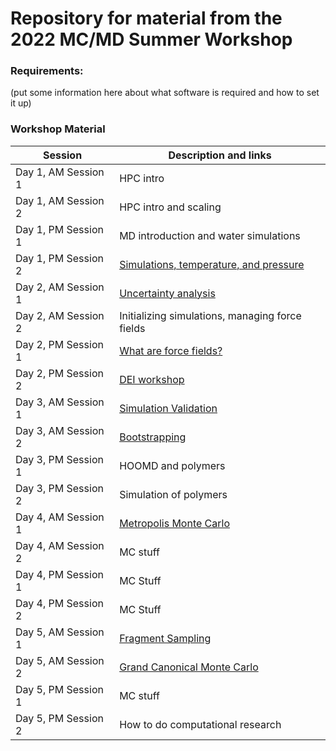 # Repository for material from the 2022 MC/MD Summer Workshop

### Requirements:
(put some information here about what software is required and how to set it up)

### Workshop Material

| Session             |   Description and links      |
|---------------------|---------------------|
| Day 1, AM Session 1 | HPC intro           |              
| Day 1, AM Session 2 | HPC intro and scaling |               
| Day 1, PM Session 1 | MD introduction and water simulations     |                
| Day 1, PM Session 2 | [Simulations, temperature, and pressure](thermostats/README.md)                    |        
| Day 2, AM Session 1 | [Uncertainty analysis](uncertainty/README.md)                |               
| Day 2, AM Session 2 | Initializing simulations, managing force fields      	      	    |           
| Day 2, PM Session 1 | [What are force fields?](force_fields/README.md)        |               
| Day 2, PM Session 2 | [DEI workshop](dei/README.md)      	      	    |            
| Day 3, AM Session 1 | [Simulation Validation](validation/README.md)     	      	    |            
| Day 3, AM Session 2 | [Bootstrapping](bootstrapping/README.md)      	      	    |               
| Day 3, PM Session 1 | HOOMD and polymers      	      	    |               
| Day 3, PM Session 2 | Simulation of polymers      	      	    |             
| Day 4, AM Session 1 | [Metropolis Monte Carlo](Monte_Carlo/Theory/Metropolis_MC.pptx)  	      	    |               
| Day 4, AM Session 2 | MC stuff      	      	    |               
| Day 4, PM Session 1 | MC Stuff       	      	    |               
| Day 4, PM Session 2 | MC Stuff     	      	    |               
| Day 5, AM Session 1 | [Fragment Sampling](Monte_Carlo/Theory/Fragment_MC.pptx)     	      	    |             
| Day 5, AM Session 2 | [Grand Canonical Monte Carlo](Monte_Carlo/Theory/GCMC.pptx)      	      	    |             
| Day 5, PM Session 1 | MC stuff      	      	    |             
| Day 5, PM Session 2 | How to do computational research      	      	    |             
